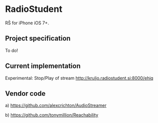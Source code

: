 RadioStudent
============

RŠ for iPhone iOS 7+.


## Project specification ##

To do!



## Current implementation ##

Experimental: Stop/Play of stream http://kruljo.radiostudent.si:8000/ehiq



## Vendor code ##

a) https://github.com/alexcrichton/AudioStreamer

b) https://github.com/tonymillion/Reachability
